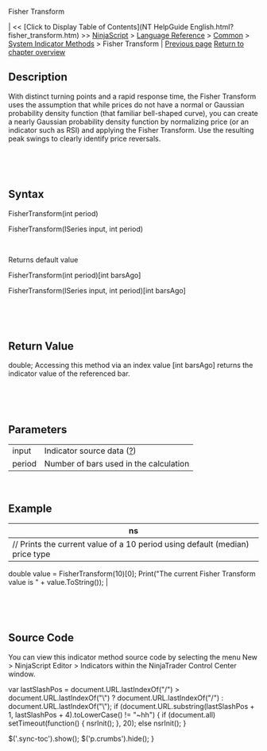 ﻿










 


Fisher Transform







| &lt;&lt; [Click to Display Table of Contents](NT HelpGuide English.html?fisher_transform.htm) &gt;&gt;
 [NinjaScript](ninjascript.htm) &gt; [Language Reference](language_reference_wip.htm) &gt; [Common](common.htm) &gt; [System Indicator Methods](indicators.htm) &gt;
Fisher Transform | [Previous page](fibonacci_pivots.htm)
[Return to chapter overview](indicators.htm)










Description
-----------


With distinct turning points and a rapid response time, the Fisher Transform uses the assumption that while prices do not have a normal or Gaussian probability density function (that familiar bell-shaped curve), you can create a nearly Gaussian probability density function by normalizing price (or an indicator such as RSI) and applying the Fisher Transform. Use the resulting peak swings to clearly identify price reversals.


 


 


Syntax
------


FisherTransform(int period)  

FisherTransform(ISeries<double> input, int period)


 


Returns default value  

FisherTransform(int period)[int barsAgo]  

FisherTransform(ISeries<double> input, int period)[int barsAgo]


 


 


Return Value
------------


double; Accessing this method via an index value [int barsAgo] returns the indicator value of the referenced bar.


 


 


Parameters
----------




|  |  |
| --- | --- |
| input | Indicator source data ([?](valid_input_data_for_indicator.htm)) |
| period | Number of bars used in the calculation |



 



Example
-------




| ns |
| --- |
| // Prints the current value of a 10 period using default (median) price type
double value = FisherTransform(10)[0];
Print("The current Fisher Transform value is " + value.ToString()); |



 


 


Source Code
-----------


You can view this indicator method source code by selecting the menu New &gt; NinjaScript Editor &gt; Indicators within the NinjaTrader Control Center window.





 
 var lastSlashPos = document.URL.lastIndexOf("/") &gt; document.URL.lastIndexOf("\\") ? document.URL.lastIndexOf("/") : document.URL.lastIndexOf("\\");
 if (document.URL.substring(lastSlashPos + 1, lastSlashPos + 4).toLowerCase() != "~hh") {
 if (document.all) setTimeout(function() {
 nsrInit();
 }, 20);
 else nsrInit();
 }
 
 
 $('.sync-toc').show();
 $('p.crumbs').hide();
 }
 
 
 



</double></double>